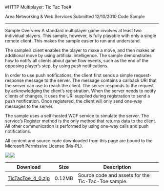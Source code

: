 #HTTP Multiplayer: Tic Tac Toe#

Area
Networking & Web Services
Submitted
12/10/2010
Code Sample

---

Sample Overview
A standard multiplayer game involves at least two individual players. This sample, however, is fully playable with only a single remote client. This makes the sample easier to run and understand.

The sample’s client enables the player to make a move, and then makes an additional move by using artificial intelligence. The sample demonstrates how to notify all clients about game flow events, such as the end of the opposing player’s step, by using push notifications.

In order to use push notifications, the client first sends a simple request-response message to the server. The message contains a callback URI that the server can use to reach the client. The server responds to the request by acknowledging the client’s registration. When the server needs to notify clients of changes, it uses the URI supplied during registration to send a push notification. Once registered, the client will only send one-way messages to the server.

The sample uses a self-hosted WCF service to simulate the server. The service’s Register method is the only method that returns data to the client. All other communication is performed by using one-way calls and push notifications.


All content and source code downloaded from this page are bound to the Microsoft Permissive License (Ms-PL).

 ![](https://github.com/DDReaper/XNAGameStudio/blob/master/Images/tictactoe1.png)![](https://github.com/DDReaper/XNAGameStudio/blob/master/Images/tictactoe2.png)
 	 

 
Download | Size | Description
---|---|---|
[TicTacToe_4_0.zip](https://github.com/DDReaper/XNAGameStudio/blob/master/Samples/TicTacToe_4_0.zip?raw=true) | 0.12MB | Source code and assets for the Tic-Tac-Toe sample.